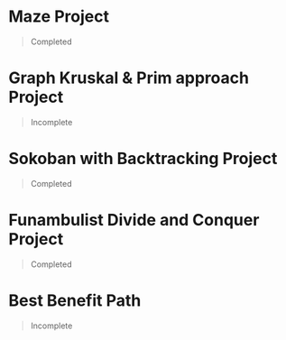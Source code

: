 # Maze Project 
> Completed
# Graph Kruskal & Prim approach Project 
> Incomplete 
# Sokoban with Backtracking Project 
> Completed
# Funambulist Divide and Conquer Project 
> Completed
# Best Benefit Path
> Incomplete
